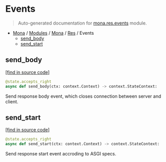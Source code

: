 # Events

> Auto-generated documentation for [mona.res.events](https://github.com/katunilya/mona/blob/2-provide-multiple-examples-of-using-library/mona/res/events.py) module.

- [Mona](../../README.md#mona) / [Modules](../../MODULES.md#mona-modules) / [Mona](../index.md#mona) / [Res](index.md#res) / Events
    - [send_body](#send_body)
    - [send_start](#send_start)

## send_body

[[find in source code]](https://github.com/katunilya/mona/blob/2-provide-multiple-examples-of-using-library/mona/res/events.py#L20)

```python
@state.accepts_right
async def send_body(ctx: context.Context) -> context.StateContext:
```

Send response body event, which closes connection between server and client.

## send_start

[[find in source code]](https://github.com/katunilya/mona/blob/2-provide-multiple-examples-of-using-library/mona/res/events.py#L4)

```python
@state.accepts_right
async def send_start(ctx: context.Context) -> context.StateContext:
```

Send response start event accroding to ASGI specs.
